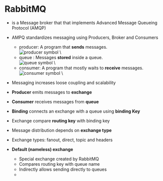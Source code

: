 
# RabbitMQ
* is a Message broker that that implements Advanced Message Queueing Protocol (AMQP)
* AMPQ standardizes messaging using Producers, Broker and Consumers
  * producer: A program that **sends** messages. \
    ![producer symbol]() \
  * queue : Messages **stored** inside a queue. \
    ![queue symbol]() \
  * consumer:  A program that mostly waits to **receive** messages. \
    ![consumer symbol]() \
  
* Messaging increases loose coupling and scalability

* **Producer** emits messages to **exchange**
* **Consumer** receives messages from **queue**
* **Binding** connects an exchange with a queue using **binding Key**
* Exchange compare **routing key** with binding key
* Message distribution depends on **exchange type**
* Exchange types: fanout, direct, topic and headers

* **Default (nameless) exchange**
  * Special exchange created by RabbitMQ
  * Compares routing key with queue name
  * Indirectly allows sending directly to queues
  * 